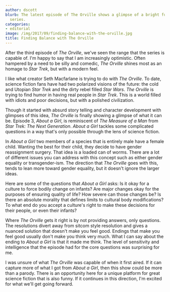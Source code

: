 ```yaml
---
author: dscott
blurb: The latest episode of The Orville shows a glimpse of a bright future for the
  series.
categories:
- editorial
image: /img/2017/09/finding-balance-with-the-orville.jpg
title: Finding Balance with The Orville
---
```


After the third episode of *The Orville*, we've seen the range that the series is capable of. I'm happy to say that I am increasingly optimistic.  Often hampered by a need to be silly and comedic, *The Orville* shines most as an homage to *Star Trek*, but with a modern feel. 

I like what creator Seth Macfarlane is trying to do with *The Orville*. To date, science fiction fans have had two polarized visions of the future: the cold and Utopian *Star Trek* and the dirty rebel filled *Star Wars*. *The Orville* is trying to find humor in having real people in *Star Trek*. This is a world filled with idiots and poor decisions, but with a polished civilization.

Though it started with absurd story telling and character development with glimpses of this idea, *The Orville* is finally showing a glimpse of what it can be. Episode 3, *About a Girl*, is reminiscent of  *The Measure of a Man* from *Star Trek: The Next Generation*.  *About a Girl* tackles some complicated questions in a way that's only possible through the lens of science fiction.

In *About a Girl* two members of a species that is entirely male have a female child. Wanting the best for their child, they decide to have gender reassignment surgery. That idea is a loaded can of worms. There are a lot of different issues you can address with this concept such as either gender equality or transgender-ism. The direction that *The Orville* goes with this, tends to lean more toward gender equality, but it doesn't ignore the larger ideas.

Here are some of the questions that *About a Girl* asks: Is it okay for a culture to force bodily change on infants? Are major changes okay for the purposes of ensuring quality of life? How severe can those changes be? Is there an absolute morality that defines limits to  cultural body modifications? To what end do you accept a culture's right to make these decisions for their people, or even their infants? 

Where *The Orville* gets it right is by not providing answers, only questions. The resolutions divert away from sitcom style resolution and gives a nuanced solution that doesn't make you feel good. Endings that make you feel good usually don't make you think very much. What I can say about the ending to *About a Girl* is that it made me think. The level of sensitivity and intelligence that the episode had for the core questions was surprising for me.

I was unsure of what *The Orville* was capable of when it first aired. If it can capture more of what I got from *About a Girl*, then this show could be more than a parody. There is an opportunity here for a unique platform for great science fiction that is also funny. If it continues in this direction, I'm excited for what we'll get going forward.